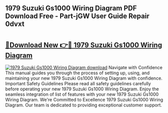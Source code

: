 ## 1979 Suzuki Gs1000 Wiring Diagram PDF Download Free - Part-jGW User Guide Repair 0dvxt

# <h2><a href="http://dfur9fb.blite.top/?on=1979+Suzuki+Gs1000+Wiring+Diagram">🔗Download New 👉🔴 1979 Suzuki Gs1000 Wiring Diagram</a></h2>

[![1979 Suzuki Gs1000 Wiring Diagram download](https://i.imgur.com/lujVjoI.png)](http://dfur9fb.blite.top/?on=1979+Suzuki+Gs1000+Wiring+Diagram)
Navigate with Confidence This manual guides you through the process of setting up, using, and maintaining your new 1979 Suzuki Gs1000 Wiring Diagram with confidence. Important Safety Guidelines Please read all safety guidelines carefully before operating your new 1979 Suzuki Gs1000 Wiring Diagram. Enjoy the seamless integration of list of features with your new 1979 Suzuki Gs1000 Wiring Diagram. We're Committed to Excellence 1979 Suzuki Gs1000 Wiring Diagram. Our team is dedicated to providing exceptional customer support.
